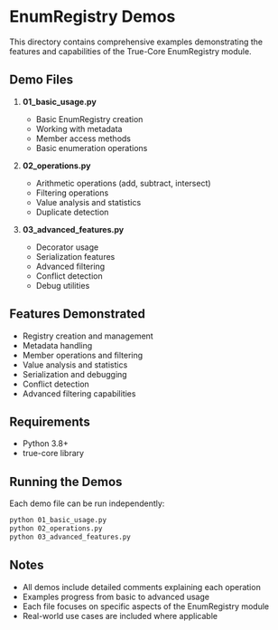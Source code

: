 # EnumRegistry Demos

This directory contains comprehensive examples demonstrating the features and capabilities of the True-Core EnumRegistry
module.

## Demo Files

1. **01_basic_usage.py**
    - Basic EnumRegistry creation
    - Working with metadata
    - Member access methods
    - Basic enumeration operations

2. **02_operations.py**
    - Arithmetic operations (add, subtract, intersect)
    - Filtering operations
    - Value analysis and statistics
    - Duplicate detection

3. **03_advanced_features.py**
    - Decorator usage
    - Serialization features
    - Advanced filtering
    - Conflict detection
    - Debug utilities

## Features Demonstrated

- Registry creation and management
- Metadata handling
- Member operations and filtering
- Value analysis and statistics
- Serialization and debugging
- Conflict detection
- Advanced filtering capabilities

## Requirements

- Python 3.8+
- true-core library

## Running the Demos

Each demo file can be run independently:

```bash
python 01_basic_usage.py
python 02_operations.py
python 03_advanced_features.py
```

## Notes

- All demos include detailed comments explaining each operation
- Examples progress from basic to advanced usage
- Each file focuses on specific aspects of the EnumRegistry module
- Real-world use cases are included where applicable
